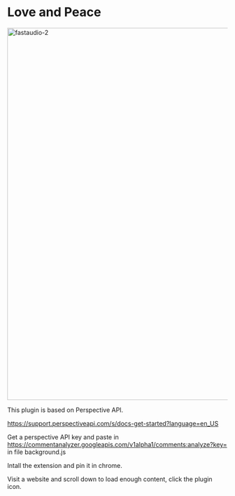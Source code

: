 # Love and Peace

<p align="left">
<img width="850" alt="fastaudio-2" src="https://user-images.githubusercontent.com/31392274/133123291-d57519ce-4096-42b4-828e-963c1c7af867.png">
</p>

This plugin is based on Perspective API.

https://support.perspectiveapi.com/s/docs-get-started?language=en_US

Get a perspective API key and paste in https://commentanalyzer.googleapis.com/v1alpha1/comments:analyze?key= in file background.js

Intall the extension and pin it in chrome.

Visit a website and scroll down to load enough content, click the plugin icon.

